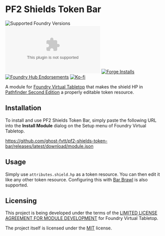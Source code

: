 <!--
SPDX-FileCopyrightText: 2022 Johannes Loher

SPDX-License-Identifier: MIT
-->

# PF2 Shields Token Bar

![Supported Foundry Versions](https://img.shields.io/endpoint?url=https://foundryshields.com/version?url=https://github.com/ghost-fvtt/pf2-shields-token-bar/releases/latest/download/module.json)
![Latest Release Download Count](https://img.shields.io/github/downloads/ghost-fvtt/pf2-shields-token-bar/latest/module.zip)
[![Forge Installs](https://img.shields.io/badge/dynamic/json?label=Forge%20Installs&query=package.installs&suffix=%25&url=https%3A%2F%2Fforge-vtt.com%2Fapi%2Fbazaar%2Fpackage%2Fpf2-shields-token-bar&colorB=4aa94a)](https://forge-vtt.com/bazaar#package=pf2-shields-token-bar)
[![Foundry Hub Endorsements](https://img.shields.io/endpoint?logoColor=white&url=https%3A%2F%2Fwww.foundryvtt-hub.com%2Fwp-json%2Fhubapi%2Fv1%2Fpackage%2Fpf2-shields-token-bar%2Fshield%2Fendorsements)](https://www.foundryvtt-hub.com/package/pf2-shields-token-bar/)
[![Ko-fi](https://img.shields.io/badge/Ko--fi-ghostfvtt-00B9FE?logo=kofi)](https://ko-fi.com/ghostfvtt)

A module for [Foundry Virtual Tabletop] that makes the shield HP in [Pathfinder Second Edition] a properly editable
token resource.

## Installation

To install and use PF2 Shields Token Bar, simply paste the following URL into the
**Install Module** dialog on the Setup menu of Foundry Virtual Tabletop.

https://github.com/ghost-fvtt/pf2-shields-token-bar/releases/latest/download/module.json

## Usage

Simply use `attributes.shield.hp` as a token resource. You can then edit it like any other token resource. Configuring
this with [Bar Brawl] is also supported.

## Licensing

This project is being developed under the terms of the
[LIMITED LICENSE AGREEMENT FOR MODULE DEVELOPMENT] for Foundry Virtual Tabletop.

The project itself is licensed under the [MIT] license.

[Foundry Virtual Tabletop]: https://foundryvtt.com/
[Pathfinder Second Edition]: https://foundryvtt.com/packages/pf2e
[Bar Brawl]: https://foundryvtt.com/packages/barbrawl
[LIMITED LICENSE AGREEMENT FOR MODULE DEVELOPMENT]: https://foundryvtt.com/article/license/
[MIT]: LICENSE
